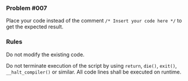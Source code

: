 
### Problem #007

Place your code instead of the comment `/* Insert your code here */` to get the expected result.


### Rules

Do not modify the existing code.

Do not terminate execution of the script by using `return`, `die()`, `exit()`,
`__halt_compiler()` or similar. All code lines shall be executed on runtime.
